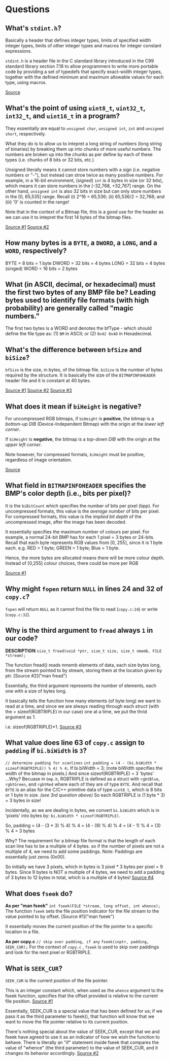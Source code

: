 # Questions

## What's `stdint.h`?

Basically a header that defines integer types, limits of specified width integer types, limits of other integer types and macros for integer constant expressions.

`stdint.h` is a header file in the C standard library introduced in the C99 standard library section 7.18 to
allow programmers to write more portable code by providing a set of typedefs that  specify exact-width integer
types, together with the defined minimum and maximum allowable values for each type, using macros.

[Source](https://en.wikibooks.org/wiki/C_Programming/stdint.h)


## What's the point of using `uint8_t`, `uint32_t`, `int32_t`, and `uint16_t` in a program?

They essentially are equal to `unsigned char`, `unsigned int`, `int` and `unsigned short`, respectively.

What they do is to allow us to intepret a long string of numbers (long string of binaries) by breaking them up into chunks of more useful numbers.
The numbers are broken up into the chunks as per define by each of these types (i.e. chunks of 8 bits or 32 bits, etc.)

Unsigned literally means it cannot store numbers with a sign (i.e. negative numbers or "-"), but instead can stroe twice as many positive numbers.
For example, in a 16-bit environment, (signed) `int` is 4 bytes in size (or 32 bits), which means it can store numbers in the [-32,768, +32,767] range.
On the other hand, `unsigned int` is also 32 bits in size but can only store numbers in the [0, 65,535] range.
Recall (i) 2^16 = 65,536; (ii) 65,536/2 = 32,768; and (iii) '0' is counted in the range!

Note that in the context of a Bitmap file, this is a good use for the header as we can use it to intepret the first 14 bytes of the bitmap files.

[Source #1](https://www.badprog.com/c-type-what-are-uint8-t-uint16-t-uint32-t-and-uint64-t)
[Source #2](https://www.reddit.com/r/cs50/comments/6r7n10/pset4_whodunit_questions/)

## How many bytes is a `BYTE`, a `DWORD`, a `LONG`, and a `WORD`, respectively?

BYTE    =   8 bits  =  1 byte
DWORD   =  32 bits  =  4 bytes
LONG    =  32 bits  =  4 bytes (singed)
WORD    =  16 bits  =  2 bytes

## What (in ASCII, decimal, or hexadecimal) must the first two bytes of any BMP file be? Leading bytes used to identify file formats (with high probability) are generally called "magic numbers."

The first two bytes is a WORD and denotes the bfType - which should define the file type as:
(1) `BM` in ASCII; or
(2) `0x42 0x4D` in Hexadecimal.

## What's the difference between `bfSize` and `biSize`?

`bfSize` is the size, in bytes, of the bitmap file.
`biSize` is the number of bytes required by the structure. It is basically the size of the `BITMAPINFOHEADER` header file and it is constant at 40 bytes.

[Source #1](https://docs.microsoft.com/en-gb/windows/desktop/api/wingdi/ns-wingdi-tagbitmapfileheader)
[Source #2](https://msdn.microsoft.com/en-gb/02f8ed65-8fed-4dda-9b94-7343a0cfa8c1)
[Source #3](https://stackoverflow.com/questions/25713117/what-is-the-difference-between-bisizeimage-bisize-and-bfsize)


## What does it mean if `biHeight` is negative?

For uncompressed RGB bitmaps, if `biHeight` is **positive**, the bitmap is a _bottom-up DIB_ (Device-Independent Bitmap) with the origin at the _lower left corner_.

If `biHeight` is **negative**, the bitmap is a _top-down DIB_ with the origin at the _upper left corner_.

Note however, for compressed formats, `biHeight` must be positive, regardless of image orientation.

[Source](https://docs.microsoft.com/en-gb/windows/desktop/api/wingdi/ns-wingdi-tagbitmapinfoheader)


## What field in `BITMAPINFOHEADER` specifies the BMP's color depth (i.e., bits per pixel)?

It is the `biBitCount` which specifies the number of bits per pixel (bpp).
For uncompressed formats, this value is the _average number_ of bits per pixel.
For compressed formats, this value is the _implied bit depth_ of the uncompressed image, after the image has been decoded.

It essentially specifies the maximum number of colours per pixel.
For example, a normal 24-bit BMP has for each 1 pixel = 3 bytes or 24-bits.
Recall that each byte represents RGB values from [0, 255], since it is 1 byte each.
e.g. RED = 1 byte; GREEN = 1 byte; Blue = 1 byte.

Hence, the more bytes are allocated means there will be more colour depth. Instead of [0,255] colour choices,
there could be more per RGB

[Source #1](https://docs.microsoft.com/en-gb/windows/desktop/api/wingdi/ns-wingdi-tagbitmapinfoheader)


## Why might `fopen` return `NULL` in lines 24 and 32 of `copy.c`?

`fopen` will return  `NULL` as it cannot find the file to read (`copy.c:24`) or write (`copy.c:32`).

## Why is the third argument to `fread` always `1` in our code?

**DESCRIPTION**
`size_t fread(void *ptr, size_t size, size_t nmemb, FILE *stream);`

The function fread() reads nmemb elements of data, each size bytes long, from the stream pointed
to by stream, storing them at the location given by ptr.
[Source #2]("man fread")

Essentially, the third argument represents the number of elements, each one with a size of <size> bytes long.

It basically tells the function how many elements (of <sizze> byte long) we want to read at a time,
and since we are always reading through each _struct_ (with the <size> = sizeof(RGBTRIPLE) in our case) one at
a time, we put the thrid argument as 1.

i.e. sizeof(RGBTRIPLE)*1.
[Source #3](http://www.tutorialspoint.com/c_standard_library/c_function_fread.htm)


## What value does line 63 of `copy.c` assign to `padding` if `bi.biWidth` is `3`?

`// determine padding for scanlines`
`int padding = (4 - (bi.biWidth * sizeof(RGBTRIPLE)) % 4) % 4;`
If bi.biWidth = 3; (note biWidth specifies the width of the bitmap in pixels.)
And since sizeof(RGBTRIPLE) = 3 'bytes' ...Why? Becuase in `bmp.h`, RGBTRIPLE is defined as a struct
with `rgbtBlue`, `rgbtGreen`, and `rgbtRed` where each of they are of type `BYTE`.
And recall that `BYTE` is an alias for the C/C++ primitive data of type `uint8_t`, which
is 8 bits or 1 byte in size. _(see 3rd question above)_
So each RGBTRIPLE is (1 byte * 3) = 3 bytes in size!

Incidentally, as we are dealing in bytes, we convert `bi.biWidth` which is in 'pixels' into bytes by:
`bi.biWidth * sizeof(RGBTRIPLE)`.

So,
padding = (4 - (3 * 3) % 4) % 4
        = (4 - (9) % 4) % 4
        = (4 - 1) % 4
        = (3) % 4
        = 3 bytes

Why? The requirement for a bitmap file format is that the length of each scan line has to be a multiple of 4 bytes.
so if the number of pixels are not a multiple of 4, we need to add some paddings.
Note: Paddings are essentially just zeros (0x00).

So initially we have 3 pixels, which in bytes is 3 pixel * 3 bytes per pixel = 9 bytes.
Since 9 bytes is NOT a multiple of 4 bytes, we need to add a padding of 3 bytes to 12 bytes in total, which
is a multiple of 4 bytes!
[Source #4](https://www.youtube.com/watch?v=Igsa7V5ouzg)

## What does `fseek` do?

**As per "man fseek"**
`int fseek(FILE *stream, long offset, int whence);`
The function `fseek` sets the file position indicator for the file stream to the value pointed to by offset.
[Source #1]("man fseek")

It essentially moves the current position of the file pointer to a specific location in a file.

**As per copy.c**
`// skip over padding, if any`
`fseek(inptr, padding, SEEK_CUR);`
For the context of `copy.c` , `fseek` is used to skip over paddings and look for the next pixel or RGBTRIPLE.


## What is `SEEK_CUR`?

`SEEK_CUR` is the current position of the file pointer.

This is an integer constant which, when used as the `whence` argument to the fseek function,
specifies that the offset provided is relative to the current file position.
[Source #1](http://www.tutorialspoint.com/c_standard_library/c_function_fseek.htm)

Essentially, SEEK_CUR is a special value that has been defined for us; if we pass it as the third parameter
to fseek(), that function will know that we want to move the file pointer relative to its current position.

There's nothing special about the value of SEEK_CUR, except that we and fseek have agreed to use it as an
indicator of how we wish the function to behave. There is literally an "if" statement inside fseek that
compares the value of "whence" (the third parameter) to the value of SEEK_CUR, and it changes its behavior
accordingly.
[Source #2](https://www.reddit.com/r/cs50/comments/283i04/pset5_understanding_seek_cur/)
